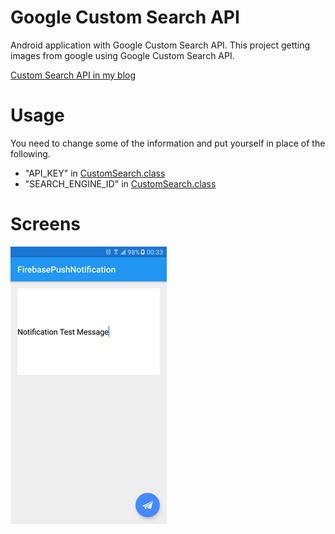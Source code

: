# Google Custom Search API
Android application with Google Custom Search API. This project getting images from google using Google Custom Search API.

[Custom Search API in my blog](http://www.gokhanazizoglu.com/google-custom-search-api)

# Usage

You need to change some of the information and put yourself in place of the following.
* "API_KEY" in [CustomSearch.class](https://github.com/azizoglu/GoogleImageSearch/blob/master/app/src/main/java/azizoglu/googleimagesearch/CustomSearch.java)
* "SEARCH_ENGINE_ID" in [CustomSearch.class](https://github.com/azizoglu/GoogleImageSearch/blob/master/app/src/main/java/azizoglu/googleimagesearch/CustomSearch.java)

# Screens

![GCS](https://github.com/azizoglu/FirebaseCloudMessaging/blob/master/Screen/fcm1.png) 
